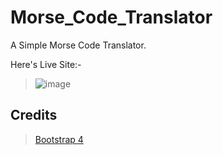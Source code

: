 # Morse_Code_Translator
A Simple Morse Code Translator.

Here's Live Site:-
> ![image](https://user-images.githubusercontent.com/65772870/147604444-61b68088-4ccc-4d5a-935d-981954c423b1.png)

## Credits
> [Bootstrap 4](https://getbootstrap.com/docs/4.0/getting-started/introduction/)
